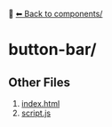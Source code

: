 📁 [⬅ Back to components/](../README.md)

# button-bar/


## Other Files
1. [index.html](./index.html)
2. [script.js](./script.js)